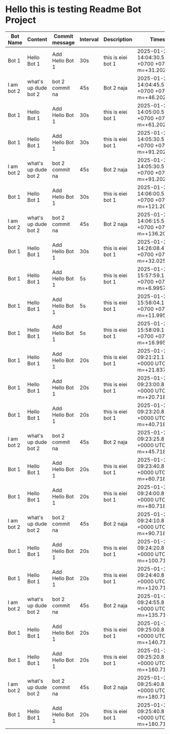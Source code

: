# Hello this is testing Readme Bot Project

| Bot Name | Content | Commit message | Interval | Description | Timestamp
|-|-|-|-|-|-
|Bot 1|Hello Bot 1|Add Hello Bot 1|30s|this is eiei bot 1|2025-01-25 14:04:30.514561375 +0700 +07 m=+31.202406751
|I am bot 2|what's up dude bot 2|bot 2 commit na|45s|Bot 2 naja|2025-01-25 14:04:45.514440917 +0700 +07 m=+46.202395876
|Bot 1|Hello Bot 1|Add Hello Bot 1|30s|this is eiei bot 1|2025-01-25 14:05:00.514356417 +0700 +07 m=+61.202421501
|Bot 1|Hello Bot 1|Add Hello Bot 1|30s|this is eiei bot 1|2025-01-25 14:05:30.514110167 +0700 +07 m=+91.202394834
|I am bot 2|what's up dude bot 2|bot 2 commit na|45s|Bot 2 naja|2025-01-25 14:05:30.514132292 +0700 +07 m=+91.202417126
|Bot 1|Hello Bot 1|Add Hello Bot 1|30s|this is eiei bot 1|2025-01-25 14:06:00.513912083 +0700 +07 m=+121.202416209
|I am bot 2|what's up dude bot 2|bot 2 commit na|45s|Bot 2 naja|2025-01-25 14:06:15.513795042 +0700 +07 m=+136.202409251
|Bot 1|Hello Bot 1|Add Hello Bot 1|30s|this is eiei bot 1|2025-01-25 14:26:08.460693709 +0700 +07 m=+32.025266335
|Bot 1|Hello Bot 1|Add Hello Bot 1|5s|this is eiei bot 1|2025-01-25 15:57:59.177383875 +0700 +07 m=+6.995741626
|Bot 1|Hello Bot 1|Add Hello Bot 1|5s|this is eiei bot 1|2025-01-25 15:58:04.177236042 +0700 +07 m=+11.995744459
|Bot 1|Hello Bot 1|Add Hello Bot 1|5s|this is eiei bot 1|2025-01-25 15:58:09.17708225 +0700 +07 m=+16.995740917
|Bot 1|Hello Bot 1|Add Hello Bot 1|20s|this is eiei bot 1|2025-01-25 09:21:21.125095078 +0000 UTC m=+21.837329294
|Bot 1|Hello Bot 1|Add Hello Bot 1|20s|this is eiei bot 1|2025-01-25 09:23:00.891999666 +0000 UTC m=+20.718864626
|Bot 1|Hello Bot 1|Add Hello Bot 1|20s|this is eiei bot 1|2025-01-25 09:23:20.890497652 +0000 UTC m=+40.718867501
|I am bot 2|what's up dude bot 2|bot 2 commit na|45s|Bot 2 naja|2025-01-25 09:23:25.890470568 +0000 UTC m=+45.718840418
|Bot 1|Hello Bot 1|Add Hello Bot 1|20s|this is eiei bot 1|2025-01-25 09:23:40.890501861 +0000 UTC m=+60.718871710
|Bot 1|Hello Bot 1|Add Hello Bot 1|20s|this is eiei bot 1|2025-01-25 09:24:00.889828971 +0000 UTC m=+80.718866418
|I am bot 2|what's up dude bot 2|bot 2 commit na|45s|Bot 2 naja|2025-01-25 09:24:10.889802305 +0000 UTC m=+90.718839793
|Bot 1|Hello Bot 1|Add Hello Bot 1|20s|this is eiei bot 1|2025-01-25 09:24:20.885425041 +0000 UTC m=+100.718871168
|Bot 1|Hello Bot 1|Add Hello Bot 1|20s|this is eiei bot 1|2025-01-25 09:24:40.885419874 +0000 UTC m=+120.718866002
|I am bot 2|what's up dude bot 2|bot 2 commit na|45s|Bot 2 naja|2025-01-25 09:24:55.882595069 +0000 UTC m=+135.718838793
|Bot 1|Hello Bot 1|Add Hello Bot 1|20s|this is eiei bot 1|2025-01-25 09:25:00.882624902 +0000 UTC m=+140.718868627
|Bot 1|Hello Bot 1|Add Hello Bot 1|20s|this is eiei bot 1|2025-01-25 09:25:20.881048096 +0000 UTC m=+160.718872835
|I am bot 2|what's up dude bot 2|bot 2 commit na|45s|Bot 2 naja|2025-01-25 09:25:40.88101293 +0000 UTC m=+180.718837668
|Bot 1|Hello Bot 1|Add Hello Bot 1|20s|this is eiei bot 1|2025-01-25 09:25:40.881038597 +0000 UTC m=+180.718863335
